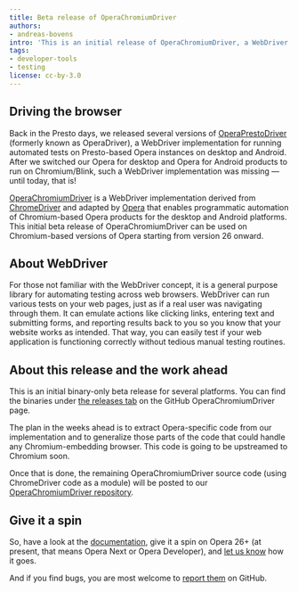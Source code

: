 ```yaml
---
title: Beta release of OperaChromiumDriver
authors:
- andreas-bovens
intro: 'This is an initial release of OperaChromiumDriver, a WebDriver implementation that enables test automation of Chromium-based Opera products.'
tags:
- developer-tools
- testing
license: cc-by-3.0
---
```


## Driving the browser

Back in the Presto days, we released several versions of [OperaPrestoDriver](https://github.com/operasoftware/operaprestodriver) (formerly known as OperaDriver), a WebDriver implementation for running automated tests on Presto-based Opera instances on desktop and Android. After we switched our Opera for desktop and Opera for Android products to run on Chromium/Blink, such a WebDriver implementation was missing — until today, that is!

[OperaChromiumDriver](https://github.com/operasoftware/operachromiumdriver) is a WebDriver implementation derived from [ChromeDriver](https://sites.google.com/a/chromium.org/chromedriver/) and adapted by [Opera](http://www.opera.com/) that enables programmatic automation of Chromium-based Opera products for the desktop and Android platforms. This initial beta release of OperaChromiumDriver can be used on Chromium-based versions of Opera starting from version 26 onward.

## About WebDriver

For those not familiar with the WebDriver concept, it is a general purpose library for automating testing across web browsers. WebDriver can run various tests on your web pages, just as if a real user was navigating through them. It can emulate actions like clicking links, entering text and submitting forms, and reporting results back to you so you know that your website works as intended. That way, you can easily test if your web application is functioning correctly without tedious manual testing routines.

## About this release and the work ahead

This is an initial binary-only beta release for several platforms. You can find the binaries under [the releases tab](https://github.com/operasoftware/operachromiumdriver/releases) on the GitHub OperaChromiumDriver page.

The plan in the weeks ahead is to extract Opera-specific code from our implementation and to generalize those parts of the code that could handle any Chromium-embedding browser. This code is going to be upstreamed to Chromium soon.

Once that is done, the remaining OperaChromiumDriver source code (using ChromeDriver code as a module) will be posted to our [OperaChromiumDriver repository](https://github.com/operasoftware/operachromiumdriver).

## Give it a spin

So, have a look at the [documentation](https://github.com/operasoftware/operachromiumdriver#documentation), give it a spin on Opera 26+ (at present, that means Opera Next or Opera Developer), and [let us know](https://twitter.com/odevrel) how it goes.

And if you find bugs, you are most welcome to [report them](https://github.com/operasoftware/operachromiumdriver/issues) on GitHub.
